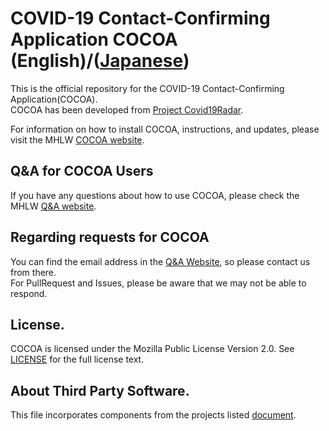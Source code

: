 # COVID-19 Contact-Confirming Application COCOA (English)/([Japanese](README.ja.md))

This is the official repository for the COVID-19 Contact-Confirming Application(COCOA).  
COCOA has been developed from [Project Covid19Radar](https://github.com/Covid-19Radar).

For information on how to install COCOA, instructions, and updates, please visit the MHLW [COCOA website](https://www.mhlw.go.jp/stf/seisakunitsuite/bunya/cocoa_00138.html).

## Q&A for COCOA Users

If you have any questions about how to use COCOA, please check the MHLW [Q&A website](https://www.mhlw.go.jp/stf/seisakunitsuite/bunya/kenkou_iryou/covid19_qa_kanrenkigyou_00009.html).

## Regarding requests for COCOA

You can find the email address in the [Q&A Website](https://www.mhlw.go.jp/stf/seisakunitsuite/bunya/kenkou_iryou/covid19_qa_kanrenkigyou_00009.html), so please contact us from there.  
For PullRequest and Issues, please be aware that we may not be able to respond.

## License.

COCOA is licensed under the Mozilla Public License Version 2.0. See [LICENSE](LICENSE.md) for the full license text.

## About Third Party Software.

This file incorporates components from the projects listed [document](COPYRIGHT_THIRD_PARTY_SOFTWARE_NOTICES.md).
